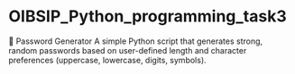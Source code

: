 # OIBSIP_Python_programming_task3
🔐 Password Generator A simple Python script that generates strong, random passwords based on user-defined length and character preferences (uppercase, lowercase, digits, symbols).

